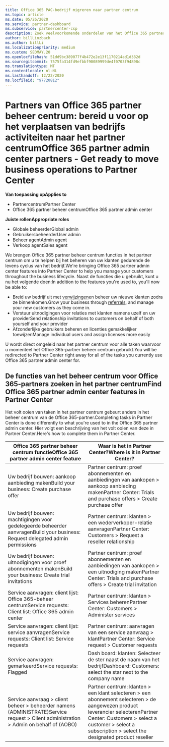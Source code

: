 ```yaml
---
title: Office 365 PAC-bedrijf migreren naar partner centrum
ms.topic: article
ms.date: 05/26/2020
ms.service: partner-dashboard
ms.subservice: partnercenter-csp
description: Zoek veelvoorkomende onderdelen van het Office 365 partner beheer centrum (PAC), zoals het bouwen van uw zakelijke en service aanvragen, na de migratie naar het partner centrum.
author: billLinzbach
ms.author: billLi
ms.localizationpriority: medium
ms.custom: SEOMAY.20
ms.openlocfilehash: 51dd9bc389077f4b472e2e13f1170214ad1d382d
ms.sourcegitcommit: 7575fa314fd9efbbf90089999de4f0703f94898c
ms.translationtype: MT
ms.contentlocale: nl-NL
ms.lasthandoff: 12/22/2020
ms.locfileid: "97720812"
---
```

# <a name="office-365-partner-admin-center-partners---get-ready-to-move-business-operations-to-partner-center"></a><span data-ttu-id="4ccbe-103">Partners van Office 365 partner beheer centrum: bereid u voor op het verplaatsen van bedrijfs activiteiten naar het partner centrum</span><span class="sxs-lookup"><span data-stu-id="4ccbe-103">Office 365 partner admin center partners - Get ready to move business operations to Partner Center</span></span>

<span data-ttu-id="4ccbe-104">**Van toepassing op**</span><span class="sxs-lookup"><span data-stu-id="4ccbe-104">**Applies to**</span></span> 

- <span data-ttu-id="4ccbe-105">Partnercentrum</span><span class="sxs-lookup"><span data-stu-id="4ccbe-105">Partner Center</span></span>
- <span data-ttu-id="4ccbe-106">Office 365 partner beheer centrum</span><span class="sxs-lookup"><span data-stu-id="4ccbe-106">Office 365 partner admin center</span></span>

<span data-ttu-id="4ccbe-107">**Juiste rollen**</span><span class="sxs-lookup"><span data-stu-id="4ccbe-107">**Appropriate roles**</span></span>

- <span data-ttu-id="4ccbe-108">Globale beheerder</span><span class="sxs-lookup"><span data-stu-id="4ccbe-108">Global admin</span></span>
- <span data-ttu-id="4ccbe-109">Gebruikersbeheerder</span><span class="sxs-lookup"><span data-stu-id="4ccbe-109">User admin</span></span>
- <span data-ttu-id="4ccbe-110">Beheer agent</span><span class="sxs-lookup"><span data-stu-id="4ccbe-110">Admin agent</span></span>
- <span data-ttu-id="4ccbe-111">Verkoop agent</span><span class="sxs-lookup"><span data-stu-id="4ccbe-111">Sales agent</span></span>

<span data-ttu-id="4ccbe-112">We brengen Office 365 partner beheer centrum functies in het partner centrum om u te helpen bij het beheren van uw klanten gedurende de levens cyclus van het bedrijf.</span><span class="sxs-lookup"><span data-stu-id="4ccbe-112">We're bringing Office 365 partner admin center features into Partner Center to help you manage your customers throughout the business lifecycle.</span></span> <span data-ttu-id="4ccbe-113">Naast de functies die u gebruikt, kunt u nu het volgende doen:</span><span class="sxs-lookup"><span data-stu-id="4ccbe-113">In addition to the features you're used to, you'll now be able to:</span></span>

- <span data-ttu-id="4ccbe-114">Breid uw bedrijf uit met [verwijzingen](referrals.md)en beheer uw nieuwe klanten zodra ze binnenkomen.</span><span class="sxs-lookup"><span data-stu-id="4ccbe-114">Grow your business through [referrals](referrals.md), and manage your new customers as they come in.</span></span>
- <span data-ttu-id="4ccbe-115">Verstuur uitnodigingen voor relaties met klanten namens uzelf en uw provider</span><span class="sxs-lookup"><span data-stu-id="4ccbe-115">Send relationship invitations to customers on behalf of both yourself and your provider</span></span>
- <span data-ttu-id="4ccbe-116">Afzonderlijke gebruikers beheren en licenties gemakkelijker toewijzen</span><span class="sxs-lookup"><span data-stu-id="4ccbe-116">Manage individual users and assign licenses more easily</span></span>

<span data-ttu-id="4ccbe-117">U wordt direct omgeleid naar het partner centrum voor alle taken waarvoor u momenteel het Office 365-partner beheer centrum gebruikt.</span><span class="sxs-lookup"><span data-stu-id="4ccbe-117">You will be redirected to Partner Center right away for all of the tasks you currently use Office 365 partner admin center for.</span></span>

## <a name="find-office-365-partner-admin-center-features-in-partner-center"></a><span data-ttu-id="4ccbe-118">De functies van het beheer centrum voor Office 365-partners zoeken in het partner centrum</span><span class="sxs-lookup"><span data-stu-id="4ccbe-118">Find Office 365 partner admin center features in Partner Center</span></span>

<span data-ttu-id="4ccbe-119">Het volt ooien van taken in het partner centrum gebeurt anders in het beheer centrum van de Office 365-partner.</span><span class="sxs-lookup"><span data-stu-id="4ccbe-119">Completing tasks in Partner Center is done differently to what you're used to in the Office 365 partner admin center.</span></span> <span data-ttu-id="4ccbe-120">Hier volgt een beschrijving van het volt ooien van deze in Partner Center.</span><span class="sxs-lookup"><span data-stu-id="4ccbe-120">Here's how to complete them in Partner Center.</span></span>

| <span data-ttu-id="4ccbe-121">Office 365 partner beheer centrum functie</span><span class="sxs-lookup"><span data-stu-id="4ccbe-121">Office 365 partner admin center feature</span></span>                       | <span data-ttu-id="4ccbe-122">Waar is het in Partner Center?</span><span class="sxs-lookup"><span data-stu-id="4ccbe-122">Where is it in Partner Center?</span></span> | 
|   -----------------------------------------------  | -------------- |
| <span data-ttu-id="4ccbe-123">Uw bedrijf bouwen: aankoop aanbieding maken</span><span class="sxs-lookup"><span data-stu-id="4ccbe-123">Build your business: Create purchase offer</span></span> | <span data-ttu-id="4ccbe-124">Partner centrum: proef abonnementen en aanbiedingen van aankopen > aankoop aanbieding maken</span><span class="sxs-lookup"><span data-stu-id="4ccbe-124">Partner Center: Trials and purchase offers > Create purchase offer</span></span> |
| <span data-ttu-id="4ccbe-125">Uw bedrijf bouwen: machtigingen voor gedelegeerde beheerder aanvragen</span><span class="sxs-lookup"><span data-stu-id="4ccbe-125">Build your business: Request delegated admin permissions</span></span> | <span data-ttu-id="4ccbe-126">Partner centrum: klanten > een wederverkoper-relatie aanvragen</span><span class="sxs-lookup"><span data-stu-id="4ccbe-126">Partner Center: Customers > Request a reseller relationship</span></span> |
| <span data-ttu-id="4ccbe-127">Uw bedrijf bouwen: uitnodigingen voor proef abonnementen maken</span><span class="sxs-lookup"><span data-stu-id="4ccbe-127">Build your business: Create trial invitations</span></span> | <span data-ttu-id="4ccbe-128">Partner centrum: proef abonnementen en aanbiedingen van aankopen > een uitnodiging maken</span><span class="sxs-lookup"><span data-stu-id="4ccbe-128">Partner Center: Trials and purchase offers > Create trial invitation</span></span> |
| <span data-ttu-id="4ccbe-129">Service aanvragen: client lijst: Office 365-beheer centrum</span><span class="sxs-lookup"><span data-stu-id="4ccbe-129">Service requests: Client list: Office 365 admin center</span></span> | <span data-ttu-id="4ccbe-130">Partner centrum: klanten > Services beheren</span><span class="sxs-lookup"><span data-stu-id="4ccbe-130">Partner Center: Customers > Administer services</span></span> |
| <span data-ttu-id="4ccbe-131">Service aanvragen: client lijst: service aanvragen</span><span class="sxs-lookup"><span data-stu-id="4ccbe-131">Service requests: Client list: Service requests</span></span> | <span data-ttu-id="4ccbe-132">Partner centrum: aanvragen van een service aanvraag > klant</span><span class="sxs-lookup"><span data-stu-id="4ccbe-132">Partner Center: Service request > Customer requests</span></span> |
| <span data-ttu-id="4ccbe-133">Service aanvragen: gemarkeerd</span><span class="sxs-lookup"><span data-stu-id="4ccbe-133">Service requests: Flagged</span></span> | <span data-ttu-id="4ccbe-134">Dash board: klanten: Selecteer de ster naast de naam van het bedrijf</span><span class="sxs-lookup"><span data-stu-id="4ccbe-134">Dashboard: Customers: select the star next to the company name</span></span> |
| <span data-ttu-id="4ccbe-135">Service aanvraag > client beheer > beheerder namens (ADMINISTRATE)</span><span class="sxs-lookup"><span data-stu-id="4ccbe-135">Service request > Client administration > Admin on behalf of (AOBO)</span></span> | <span data-ttu-id="4ccbe-136">Partner centrum: klanten > een klant selecteren > een abonnement selecteren > de aangewezen product leverancier selecteren</span><span class="sxs-lookup"><span data-stu-id="4ccbe-136">Partner Center: Customers > select a customer > select a subscription > select the designated product reseller</span></span> |

